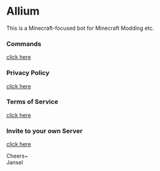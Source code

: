 # Allium

This is a Minecraft-focused bot for Minecraft Modding etc.

### Commands
[click here](https://github.com/HyacinthBots/Allium/tree/root/docs/commands.md)
### Privacy Policy
[click here](https://github.com/HyacinthBots/Allium/tree/root/docs/privacy-policy.md)
### Terms of Service 
[click here](https://github.com/HyacinthBots/.github/blob/main/terms-of-service.md)
### Invite to your own Server
[click here](https://discord.com/api/oauth2/authorize?client_id=1013045351852298280&permissions=347136&scope=bot%20applications.commands)

Cheers~<br>Jansel